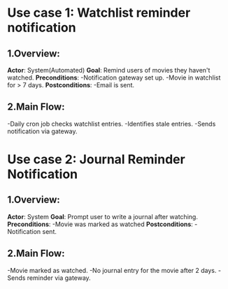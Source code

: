 # Use case 1: Watchlist reminder notification
## 1.Overview:
  **Actor**: System(Automated)
  **Goal**: Remind users of movies they haven't watched.
  **Preconditions**: 
    -Notification gateway set up.
    -Movie in watchlist for > 7 days.
  **Postconditions**:
    -Email is sent.

## 2.Main Flow:
  -Daily cron job checks watchlist entries.
  -Identifies stale entries.
  -Sends notification via gateway.

# Use case 2: Journal Reminder Notification
## 1.Overview:
  **Actor**: System
  **Goal**: Prompt user to write a journal after watching.
  **Preconditions**:
    -Movie was marked as watched
  **Postconditions**:
    -Notification sent.

## 2.Main Flow:
  -Movie marked as watched.
  -No journal entry for the movie after 2 days.
  -Sends reminder via gateway.